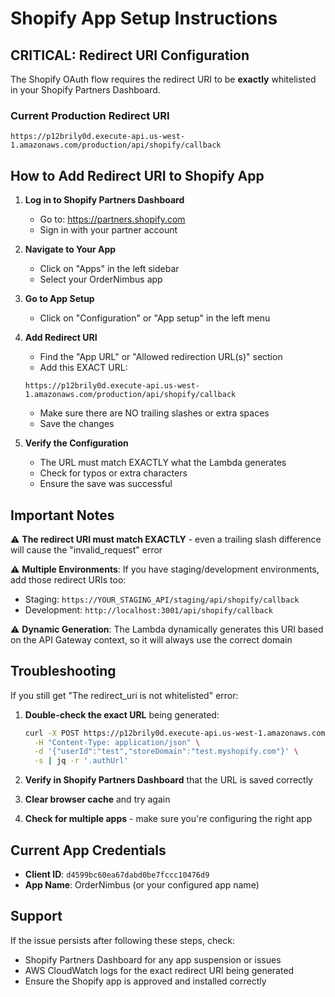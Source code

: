 # Shopify App Setup Instructions

## CRITICAL: Redirect URI Configuration

The Shopify OAuth flow requires the redirect URI to be **exactly** whitelisted in your Shopify Partners Dashboard.

### Current Production Redirect URI
```
https://p12brily0d.execute-api.us-west-1.amazonaws.com/production/api/shopify/callback
```

## How to Add Redirect URI to Shopify App

1. **Log in to Shopify Partners Dashboard**
   - Go to: https://partners.shopify.com
   - Sign in with your partner account

2. **Navigate to Your App**
   - Click on "Apps" in the left sidebar
   - Select your OrderNimbus app

3. **Go to App Setup**
   - Click on "Configuration" or "App setup" in the left menu

4. **Add Redirect URI**
   - Find the "App URL" or "Allowed redirection URL(s)" section
   - Add this EXACT URL:
   ```
   https://p12brily0d.execute-api.us-west-1.amazonaws.com/production/api/shopify/callback
   ```
   - Make sure there are NO trailing slashes or extra spaces
   - Save the changes

5. **Verify the Configuration**
   - The URL must match EXACTLY what the Lambda generates
   - Check for typos or extra characters
   - Ensure the save was successful

## Important Notes

⚠️ **The redirect URI must match EXACTLY** - even a trailing slash difference will cause the "invalid_request" error

⚠️ **Multiple Environments**: If you have staging/development environments, add those redirect URIs too:
- Staging: `https://YOUR_STAGING_API/staging/api/shopify/callback`
- Development: `http://localhost:3001/api/shopify/callback`

⚠️ **Dynamic Generation**: The Lambda dynamically generates this URI based on the API Gateway context, so it will always use the correct domain

## Troubleshooting

If you still get "The redirect_uri is not whitelisted" error:

1. **Double-check the exact URL** being generated:
   ```bash
   curl -X POST https://p12brily0d.execute-api.us-west-1.amazonaws.com/production/api/shopify/connect \
     -H "Content-Type: application/json" \
     -d '{"userId":"test","storeDomain":"test.myshopify.com"}' \
     -s | jq -r '.authUrl'
   ```

2. **Verify in Shopify Partners Dashboard** that the URL is saved correctly

3. **Clear browser cache** and try again

4. **Check for multiple apps** - make sure you're configuring the right app

## Current App Credentials

- **Client ID**: `d4599bc60ea67dabd0be7fccc10476d9`
- **App Name**: OrderNimbus (or your configured app name)

## Support

If the issue persists after following these steps, check:
- Shopify Partners Dashboard for any app suspension or issues
- AWS CloudWatch logs for the exact redirect URI being generated
- Ensure the Shopify app is approved and installed correctly